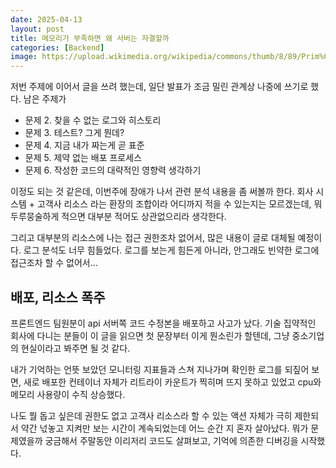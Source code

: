 ```yaml
---
date: 2025-04-13
layout: post
title: 메모리가 부족하면 왜 서버는 자결할까
categories: [Backend]
image: https://upload.wikimedia.org/wikipedia/commons/thumb/8/89/Prim%C3%A4res_System.png/1200px-Prim%C3%A4res_System.png
---
```


저번 주제에 이어서 글을 쓰려 했는데, 일단 발표가 조금 밀린 관계상 나중에 쓰기로 했다. 
남은 주제가

- 문제 2. 찾을 수 없는 로그와 히스토리
- 문제 3. 테스트? 그게 뭔데?
- 문제 4. 지금 내가 짜는게 곧 표준
- 문제 5. 제약 없는 배포 프로세스
- 문제 6. 작성한 코드의 대략적인 영향력 생각하기

이정도 되는 것 같은데, 이번주에 장애가 나서 관련 분석 내용을 좀 써볼까 한다.
회사 시스템 + 고객사 리소스 라는 환장의 조합이라 어디까지 적을 수 있는지는 모르겠는데, 
뭐 두루뭉술하게 적으면 대부분 적어도 상관없으리라 생각한다.

그리고 대부분의 리소스에 나는 접근 권한조차 없어서, 많은 내용이 글로 대체될 예정이다.
로그 분석도 너무 힘들었다. 로그를 보는게 힘든게 아니라, 안그래도 빈약한 로그에 접근조차 할 수 없어서...

## 배포, 리소스 폭주

프론트엔드 팀원분이 api 서버쪽 코드 수정본을 배포하고 사고가 났다. 
기술 집약적인 회사에 다니는 분들이 이 글을 읽으면 첫 문장부터 이게 뭔소린가 할텐데, 그냥 중소기업의 현실이라고 봐주면 될 것 같다.

내가 기억하는 언뜻 보았던 모니터링 지표들과 스쳐 지나가며 확인한 로그를 되짚어 보면, 
새로 배포한 컨테이너 자체가 리트라이 카운트가 찍히며 뜨지 못하고 있었고 cpu와 메모리 사용량이 수직 상승했다.

나도 뭘 돕고 싶은데 권한도 없고 고객사 리소스라 할 수 있는 액션 자체가 극히 제한되서 약간 넋놓고 지켜만 보는 시간이 계속되었는데 어느 순간 지 혼자 살아났다.
뭐가 문제였을까 궁금해서 주말동안 이리저리 코드도 살펴보고, 기억에 의존한 디버깅을 시작했다.


